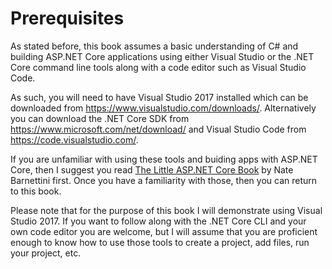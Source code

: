# Prerequisites

As stated before, this book assumes a basic understanding of C# and building ASP.NET Core applications using either Visual Studio or the .NET Core command line tools along with a code editor such as Visual Studio Code.

As such, you will need to have Visual Studio 2017 installed which can be downloaded from https://www.visualstudio.com/downloads/. Alternatively you can download the .NET Core SDK from https://www.microsoft.com/net/download/ and Visual Studio Code from https://code.visualstudio.com/.

If you are unfamiliar with using these tools and buiding apps with ASP.NET Core, then I suggest you read [The Little ASP.NET Core Book](https://www.recaffeinate.co/book/) by Nate Barnettini first. Once you have a familiarity with those, then you can return to this book.

Please note that for the purpose of this book I will demonstrate using Visual Studio 2017. If you want to follow along with the .NET Core CLI and your own code editor you are welcome, but I will assume that you are proficient enough to know how to use those tools to create a project, add files, run your project, etc.

